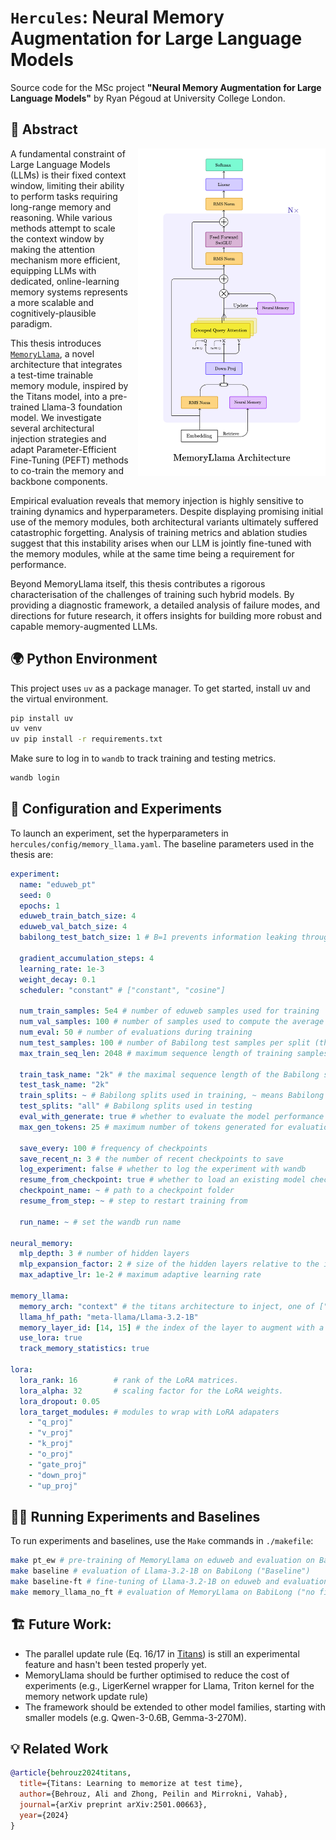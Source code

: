 # `Hercules`: Neural Memory Augmentation for Large Language Models

Source code for the MSc project **"Neural Memory Augmentation for Large Language Models"** by Ryan Pégoud at University College London.

## 🧠 Abstract
<img src="MemoryLlama.png" width="300" align="right" style="padding-left:1em"/>

A fundamental constraint of Large Language Models (LLMs) is their fixed context window, limiting their ability to perform tasks requiring long-range memory and reasoning. While various methods attempt to scale the context window by making the attention mechanism more efficient, equipping LLMs with dedicated, online-learning memory systems represents a more scalable and cognitively-plausible paradigm.

This thesis introduces [`MemoryLlama`](https://github.com/RPegoud/Hercules/blob/main/hercules/memory_llama.py), a novel architecture that integrates a test-time trainable memory module, inspired by the Titans model, into a pre-trained Llama-3 foundation model. We investigate several architectural injection strategies and adapt Parameter-Efficient Fine-Tuning (PEFT) methods to co-train the memory and backbone components.

Empirical evaluation reveals that memory injection is highly sensitive to training dynamics and hyperparameters. Despite displaying promising initial use of the memory modules, both architectural variants ultimately suffered catastrophic forgetting. Analysis of training metrics and ablation studies suggest that this instability arises when our LLM is jointly fine-tuned with the memory modules, while at the same time being a requirement for performance.

Beyond MemoryLlama itself, this thesis contributes a rigorous characterisation of the challenges of training such hybrid models. By providing a diagnostic framework, a detailed analysis of failure modes, and directions for future research, it offers insights for building more robust and capable memory-augmented LLMs.

##  🌍 Python Environment



This project uses `uv` as a package manager. To get started, install uv and the virtual environment.
```bash
pip install uv
uv venv
uv pip install -r requirements.txt
```

Make sure to log in to `wandb` to track training and testing metrics.

```bash
wandb login
```

## 🧪 Configuration and Experiments

To launch an experiment, set the hyperparameters in `hercules/config/memory_llama.yaml`. The baseline parameters used in the thesis are:

```yaml
experiment:
  name: "eduweb_pt"
  seed: 0
  epochs: 1
  eduweb_train_batch_size: 4
  eduweb_val_batch_size: 4
  babilong_test_batch_size: 1 # B=1 prevents information leaking through memory

  gradient_accumulation_steps: 4
  learning_rate: 1e-3
  weight_decay: 0.1
  scheduler: "constant" # ["constant", "cosine"]

  num_train_samples: 5e4 # number of eduweb samples used for training
  num_val_samples: 100 # number of samples used to compute the average validation loss
  num_eval: 50 # number of evaluations during training
  num_test_samples: 100 # number of Babilong test samples per split (there are 10 splits in total)
  max_train_seq_len: 2048 # maximum sequence length of training samples

  train_task_name: "2k" # the maximal sequence length of the Babilong samples
  test_task_name: "2k"
  train_splits: ~ # Babilong splits used in training, ~ means Babilong is not used for training
  test_splits: "all" # Babilong splits used in testing
  eval_with_generate: true # whether to evaluate the model performance with `.generate()`
  max_gen_tokens: 25 # maximum number of tokens generated for evaluation

  save_every: 100 # frequency of checkpoints
  save_recent_n: 3 # the number of recent checkpoints to save
  log_experiment: false # whether to log the experiment with wandb
  resume_from_checkpoint: true # whether to load an existing model checkpoint
  checkpoint_name: ~ # path to a checkpoint folder
  resume_from_step: ~ # step to restart training from

  run_name: ~ # set the wandb run name

neural_memory:
  mlp_depth: 3 # number of hidden layers
  mlp_expansion_factor: 2 # size of the hidden layers relative to the input size
  max_adaptive_lr: 1e-2 # maximum adaptive learning rate

memory_llama:
  memory_arch: "context" # the titans architecture to inject, one of ["layer", "context"]
  llama_hf_path: "meta-llama/Llama-3.2-1B"
  memory_layer_id: [14, 15] # the index of the layer to augment with a memory module, ALMA = [14, 15]; ELMA = [1, 2]
  use_lora: true
  track_memory_statistics: true
  
lora:
  lora_rank: 16        # rank of the LoRA matrices.
  lora_alpha: 32       # scaling factor for the LoRA weights.
  lora_dropout: 0.05
  lora_target_modules: # modules to wrap with LoRA adapaters
    - "q_proj"
    - "v_proj"
    - "k_proj"
    - "o_proj"
    - "gate_proj"
    - "down_proj"
    - "up_proj"
```

## 🏃‍♂️ Running Experiments and Baselines

To run experiments and baselines, use the `Make` commands in `./makefile`:

```bash
make pt_ew # pre-training of MemoryLlama on eduweb and evaluation on BabiLong ("ALMA"/"ELMA")
make baseline # evaluation of Llama-3.2-1B on BabiLong ("Baseline")
make baseline-ft # fine-tuning of Llama-3.2-1B on eduweb and evaluation on BabiLong ("Baseline + fine-tuning")
make memory_llama_no_ft # evaluation of MemoryLlama on BabiLong ("no fine-tuning" ablation)
```

## 🏗️ Future Work:
- The parallel update rule (Eq. 16/17 in [Titans](https://arxiv.org/abs/2501.00663)) is still an experimental feature and hasn't been tested properly yet.
- MemoryLlama should be further optimised to reduce the cost of experiments (e.g., LigerKernel wrapper for Llama, Triton kernel for the memory network update rule)
- The framework should be extended to other model families, starting with smaller models (e.g. Qwen-3-0.6B, Gemma-3-270M).

## 💡 Related Work

```bibtex
@article{behrouz2024titans,
  title={Titans: Learning to memorize at test time},
  author={Behrouz, Ali and Zhong, Peilin and Mirrokni, Vahab},
  journal={arXiv preprint arXiv:2501.00663},
  year={2024}
}
```